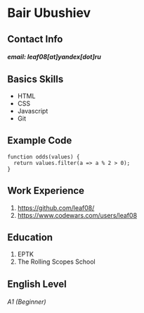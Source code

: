 # Bair Ubushiev

## Contact Info
##### email: leaf08[at]yandex[dot]ru

## Basics Skills
* HTML
* CSS
* Javascript
* Git

## Example Code
```
function odds(values) {
  return values.filter(a => a % 2 > 0);
}
```

## Work Experience
1. https://github.com/leaf08/
2. https://www.codewars.com/users/leaf08

## Education
1. EPTK
2. The Rolling Scopes School

## English Level
###### A1 (Beginner)

